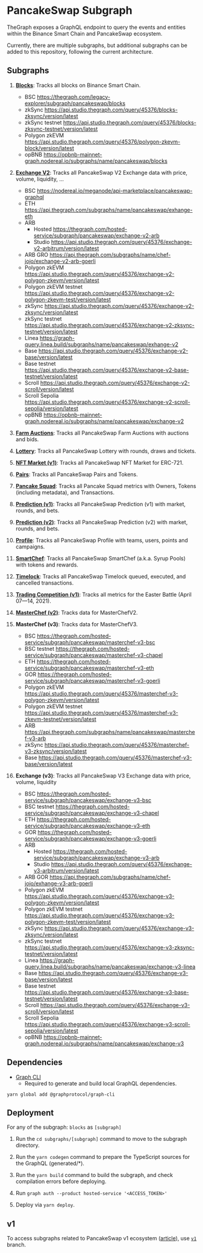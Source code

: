 # PancakeSwap Subgraph

TheGraph exposes a GraphQL endpoint to query the events and entities within the Binance Smart Chain and PancakeSwap ecosystem.

Currently, there are multiple subgraphs, but additional subgraphs can be added to this repository, following the current architecture.

## Subgraphs

1. **[Blocks](https://thegraph.com/legacy-explorer/subgraph/pancakeswap/blocks)**: Tracks all blocks on Binance Smart Chain.

   - BSC https://thegraph.com/legacy-explorer/subgraph/pancakeswap/blocks
   - zkSync https://api.studio.thegraph.com/query/45376/blocks-zksync/version/latest
   - zkSync testnet https://api.studio.thegraph.com/query/45376/blocks-zksync-testnet/version/latest
   - Polygon zkEVM https://api.studio.thegraph.com/query/45376/polygon-zkevm-block/version/latest
   - opBNB https://opbnb-mainnet-graph.nodereal.io/subgraphs/name/pancakeswap/blocks

2. **[Exchange V2](https://nodereal.io/meganode/api-marketplace/pancakeswap-graphql)**: Tracks all PancakeSwap V2 Exchange data with price, volume, liquidity, ...

   - BSC https://nodereal.io/meganode/api-marketplace/pancakeswap-graphql
   - ETH https://api.thegraph.com/subgraphs/name/pancakeswap/exhange-eth
   - ARB
     - Hosted https://thegraph.com/hosted-service/subgraph/pancakeswap/exchange-v2-arb
     - Studio https://api.studio.thegraph.com/query/45376/exchange-v2-arbitrum/version/latest
   - ARB GRO https://api.thegraph.com/subgraphs/name/chef-jojo/exchange-v2-arb-goerli
   - Polygon zkEVM https://api.studio.thegraph.com/query/45376/exchange-v2-polygon-zkevm/version/latest
   - Polygon zkEVM testnet https://api.studio.thegraph.com/query/45376/exchange-v2-polygon-zkevm-test/version/latest
   - zkSync https://api.studio.thegraph.com/query/45376/exchange-v2-zksync/version/latest
   - zkSync testnet https://api.studio.thegraph.com/query/45376/exchange-v2-zksync-testnet/version/latest
   - Linea https://graph-query.linea.build/subgraphs/name/pancakeswap/exhange-v2
   - Base https://api.studio.thegraph.com/query/45376/exchange-v2-base/version/latest
   - Base testnet https://api.studio.thegraph.com/query/45376/exchange-v2-base-testnet/version/latest
   - Scroll https://api.studio.thegraph.com/query/45376/exchange-v2-scroll/version/latest
   - Scroll Sepolia https://api.studio.thegraph.com/query/45376/exchange-v2-scroll-sepolia/version/latest
   - opBNB https://opbnb-mainnet-graph.nodereal.io/subgraphs/name/pancakeswap/exchange-v2

3. **[Farm Auctions](https://thegraph.com/legacy-explorer/subgraph/pancakeswap/farm-auctions)**: Tracks all PancakeSwap Farm Auctions with auctions and bids.

4. **[Lottery](https://thegraph.com/legacy-explorer/subgraph/pancakeswap/lottery)**: Tracks all PancakeSwap Lottery with rounds, draws and tickets.

5. **[NFT Market (v1)](https://thegraph.com/legacy-explorer/subgraph/pancakeswap/nft-market)**: Tracks all PancakeSwap NFT Market for ERC-721.

6. **[Pairs](https://thegraph.com/legacy-explorer/subgraph/pancakeswap/pairs)**: Tracks all PancakeSwap Pairs and Tokens.

7. **[Pancake Squad](https://thegraph.com/legacy-explorer/subgraph/pancakeswap/pancake-squad)**: Tracks all Pancake Squad metrics with Owners, Tokens (including metadata), and Transactions.

8. **[Prediction (v1)](https://thegraph.com/legacy-explorer/subgraph/pancakeswap/prediction)**: Tracks all PancakeSwap Prediction (v1) with market, rounds, and bets.

9. **[Prediction (v2)](https://thegraph.com/legacy-explorer/subgraph/pancakeswap/prediction-v2)**: Tracks all PancakeSwap Prediction (v2) with market, rounds, and bets.

10. **[Profile](https://thegraph.com/legacy-explorer/subgraph/pancakeswap/profile)**: Tracks all PancakeSwap Profile with teams, users, points and campaigns.

11. **[SmartChef](https://thegraph.com/legacy-explorer/subgraph/pancakeswap/smartchef)**: Tracks all PancakeSwap SmartChef (a.k.a. Syrup Pools) with tokens and rewards.

12. **[Timelock](https://thegraph.com/legacy-explorer/subgraph/pancakeswap/timelock)**: Tracks all PancakeSwap Timelock queued, executed, and cancelled transactions.

13. **[Trading Competition (v1)](https://thegraph.com/legacy-explorer/subgraph/pancakeswap/trading-competition-v1)**: Tracks all metrics for the Easter Battle (April 07—14, 2021).

14. **[MasterChef (v2)](https://thegraph.com/hosted-service/subgraph/pancakeswap/masterchef-v2)**: Tracks data for MasterChefV2.

15. **MasterChef (v3)**: Tracks data for MasterChefV3.

    - BSC https://thegraph.com/hosted-service/subgraph/pancakeswap/masterchef-v3-bsc
    - BSC testnet https://thegraph.com/hosted-service/subgraph/pancakeswap/masterchef-v3-chapel
    - ETH https://thegraph.com/hosted-service/subgraph/pancakeswap/masterchef-v3-eth
    - GOR https://thegraph.com/hosted-service/subgraph/pancakeswap/masterchef-v3-goerli
    - Polygon zkEVM https://api.studio.thegraph.com/query/45376/masterchef-v3-polygon-zkevm/version/latest
    - Polygon zkEVM testnet https://api.studio.thegraph.com/query/45376/masterchef-v3-zkevm-testnet/version/latest
    - ARB https://api.thegraph.com/subgraphs/name/pancakeswap/masterchef-v3-arb
    - zkSync https://api.studio.thegraph.com/query/45376/masterchef-v3-zksync/version/latest
    - Base https://api.studio.thegraph.com/query/45376/masterchef-v3-base/version/latest

16. **Exchange (v3)**: Tracks all PancakeSwap V3 Exchange data with price, volume, liquidity
    - BSC https://thegraph.com/hosted-service/subgraph/pancakeswap/exchange-v3-bsc
    - BSC testnet https://thegraph.com/hosted-service/subgraph/pancakeswap/exchange-v3-chapel
    - ETH https://thegraph.com/hosted-service/subgraph/pancakeswap/exchange-v3-eth
    - GOR https://thegraph.com/hosted-service/subgraph/pancakeswap/exchange-v3-goerli
    - ARB
      - Hosted https://thegraph.com/hosted-service/subgraph/pancakeswap/exchange-v3-arb
      - Studio https://api.studio.thegraph.com/query/45376/exchange-v3-arbitrum/version/latest
    - ARB GOR https://api.thegraph.com/subgraphs/name/chef-jojo/exhange-v3-arb-goerli
    - Polygon zkEVM https://api.studio.thegraph.com/query/45376/exchange-v3-polygon-zkevm/version/latest
    - Polygon zkEVM testnet https://api.studio.thegraph.com/query/45376/exchange-v3-polygon-zkevm-test/version/latest
    - zkSync https://api.studio.thegraph.com/query/45376/exchange-v3-zksync/version/latest
    - zkSync testnet https://api.studio.thegraph.com/query/45376/exchange-v3-zksync-testnet/version/latest
    - Linea https://graph-query.linea.build/subgraphs/name/pancakeswap/exchange-v3-linea
    - Base https://api.studio.thegraph.com/query/45376/exchange-v3-base/version/latest
    - Base testnet https://api.studio.thegraph.com/query/45376/exchange-v3-base-testnet/version/latest
    - Scroll https://api.studio.thegraph.com/query/45376/exchange-v3-scroll/version/latest
    - Scroll Sepolia https://api.studio.thegraph.com/query/45376/exchange-v3-scroll-sepolia/version/latest
    - opBNB https://opbnb-mainnet-graph.nodereal.io/subgraphs/name/pancakeswap/exchange-v3

## Dependencies

- [Graph CLI](https://github.com/graphprotocol/graph-cli)
  - Required to generate and build local GraphQL dependencies.

```shell
yarn global add @graphprotocol/graph-cli
```

## Deployment

For any of the subgraph: `blocks` as `[subgraph]`

1. Run the `cd subgraphs/[subgraph]` command to move to the subgraph directory.

2. Run the `yarn codegen` command to prepare the TypeScript sources for the GraphQL (generated/\*).

3. Run the `yarn build` command to build the subgraph, and check compilation errors before deploying.

4. Run `graph auth --product hosted-service '<ACCESS_TOKEN>'`

5. Deploy via `yarn deploy`.

## v1

To access subgraphs related to PancakeSwap v1 ecosystem ([article](https://pancakeswap.medium.com/the-great-migration-vote-4093cb3edf23)), use [`v1`](https://github.com/SecretSquirrelSociety/pancake-subgraph/tree/v1) branch.
